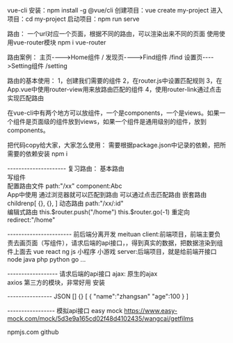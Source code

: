 vue-cli
    安装：npm install -g @vue/cli
    创建项目：vue create my-project
    进入项目：cd my-project
    启动项目：npm run serve

路由：
    一个url对应一个页面，根据不同的路由，可以渲染出来不同的页面
    使用使用vue-router模块  npm i vue-router

路由案例：
    主页---->Home组件    /
    发现页---->Find组件   /find
    设置页---->Setting组件  /setting

路由的基本使用：
    1，创建我们需要的组件
    2，在router.js中设置匹配规则
    3，在App.vue中使用router-view用来放路由匹配的组件
    4，使用router-link通过点击实现匹配路由

在vue-cli中有两个地方可以放组件，一个是components，一个是views。如果一个组件是页面级的组件放到views，如果一个组件是通用级别的组件，放到components。

把代码copy给大家，大家怎么使用：
    需要根据package.json中记录的依赖，把所需要的依赖安装  npm i 

--------------------- 复习路由：
基本路由  
    写组件  
    配置路由文件   path:"/xx"   component:Abc   
    App中使用<router-view>   通过浏览器就可以匹配到路由
    <router-link>   可以通过点击匹配路由
嵌套路由
    childrenp[
        {},
        {},
    ]
动态路由
    path:"/xx/:id"    
编辑式路由
    this.$router.push("/home")
    this.$router.go(-1)
重定向
    redirect:"/home"

----------------------- 前后端分离开发  meituan 
client:前端项目，前端主要负责去画页面（写组件），请求后端的api接口，，得到真实的数据，把数据渲染到组件上面去
    vue
    react
    ng
    js
    小程序
    小游戏
server:后端项目，就是给前端开接口
    node
    java
    php
    python
    go
    ...

------------------ 请求后端的api接口
ajax: 
    原生的ajax  
    axios  第三方的模块，非常好用  安装  

---------------- JSON 
[]   {}
[
    {
        "name":"zhangsan"
        "age":100
    }
]

----------------- 模拟api接口  easy mock
https://www.easy-mock.com/mock/5d3e9a165cd02f48d4102435/wangcai/getfilms


npmjs.com 
github














